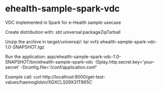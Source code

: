 # ehealth-sample-spark-vdc
VDC implemented in Spark for e-Health sample usecase

Create distribution with:
sbt universal:packageZipTarball

Unzip the archive in target/universal/:
tar xvfz ehealth-sample-spark-vdc-1.0-SNAPSHOT.tgz

Run the application:
app/ehealth-sample-spark-vdc-1.0-SNAPSHOT/bin/ehealth-sample-spark-vdc -Dplay.http.secret.key='your-secret' -Dconfig.file='\/conf\/application.conf'

Example call:
curl http://localhost:9000/get-test-values/haemoglobin/XGXCLS09X31T865C
